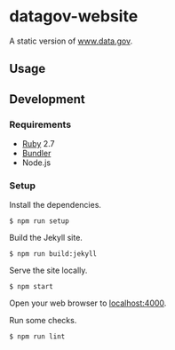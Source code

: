 # datagov-website

A static version of www.data.gov.

## Usage


## Development

### Requirements

- [Ruby](https://www.ruby-lang.org/en/) 2.7
- [Bundler](https://bundler.io/)
- Node.js


### Setup

Install the dependencies.

    $ npm run setup

Build the Jekyll site.

    $ npm run build:jekyll

Serve the site locally.

    $ npm start

Open your web browser to [localhost:4000](http://localhost:4000/).

Run some checks.

    $ npm run lint
